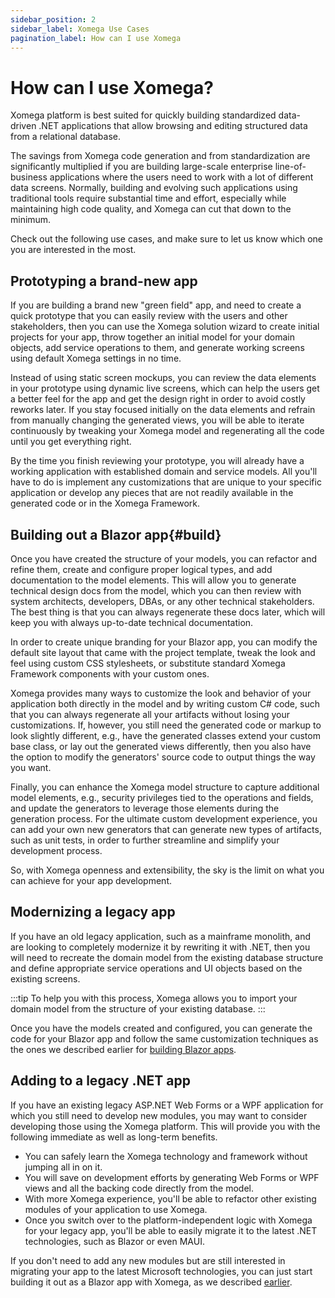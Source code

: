 ```yaml
---
sidebar_position: 2
sidebar_label: Xomega Use Cases
pagination_label: How can I use Xomega
---
```


# How can I use Xomega?

Xomega platform is best suited for quickly building standardized data-driven .NET applications that allow browsing and editing structured data from a relational database.

The savings from Xomega code generation and from standardization are significantly multiplied if you are building large-scale enterprise line-of-business applications where the users need to work with a lot of different data screens. Normally, building and evolving such applications using traditional tools require substantial time and effort, especially while maintaining high code quality, and Xomega can cut that down to the minimum.

Check out the following use cases, and make sure to let us know which one you are interested in the most. 

## Prototyping a brand-new app

If you are building a brand new "green field" app, and need to create a quick prototype that you can easily review with the users and other stakeholders, then you can use the Xomega solution wizard to create initial projects for your app, throw together an initial model for your domain objects, add service operations to them, and generate working screens using default Xomega settings in no time.

Instead of using static screen mockups, you can review the data elements in your prototype using dynamic live screens, which can help the users get a better feel for the app and get the design right in order to avoid costly reworks later. If you stay focused initially on the data elements and refrain from manually changing the generated views, you will be able to iterate continuously by tweaking your Xomega model and regenerating all the code until you get everything right.

By the time you finish reviewing your prototype, you will already have a working application with established domain and service models. All you'll have to do is implement any customizations that are unique to your specific application or develop any pieces that are not readily available in the generated code or in the Xomega Framework.

## Building out a Blazor app{#build}

Once you have created the structure of your models, you can refactor and refine them, create and configure proper logical types, and add documentation to the model elements. This will allow you to generate technical design docs from the model, which you can then review with system architects, developers, DBAs, or any other technical stakeholders. The best thing is that you can always regenerate these docs later, which will keep you with always up-to-date technical documentation.

In order to create unique branding for your Blazor app, you can modify the default site layout that came with the project template, tweak the look and feel using custom CSS stylesheets, or substitute standard Xomega Framework components with your custom ones.

Xomega provides many ways to customize the look and behavior of your application both directly in the model and by writing custom C# code, such that you can always regenerate all your artifacts without losing your customizations. If, however, you still need the generated code or markup to look slightly different, e.g., have the generated classes extend your custom base class, or lay out the generated views differently, then you also have the option to modify the generators' source code to output things the way you want.

Finally, you can enhance the Xomega model structure to capture additional model elements, e.g., security privileges tied to the operations and fields, and update the generators to leverage those elements during the generation process. For the ultimate custom development experience, you can add your own new generators that can generate new types of artifacts, such as unit tests, in order to further streamline and simplify your development process.

So, with Xomega openness and extensibility, the sky is the limit on what you can achieve for your app development.

## Modernizing a legacy app

If you have an old legacy application, such as a mainframe monolith, and are looking to completely modernize it by rewriting it with .NET, then you will need to recreate the domain model from the existing database structure and define appropriate service operations and UI objects based on the existing screens.

:::tip
To help you with this process, Xomega allows you to import your domain model from the structure of your existing database.
:::

Once you have the models created and configured, you can generate the code for your Blazor app and follow the same customization techniques as the ones we described earlier for [building Blazor apps](#build).

## Adding to a legacy .NET app

If you have an existing legacy ASP.NET Web Forms or a WPF application for which you still need to develop new modules, you may want to consider developing those using the Xomega platform. This will provide you with the following immediate as well as long-term benefits.
- You can safely learn the Xomega technology and framework without jumping all in on it.
- You will save on development efforts by generating Web Forms or WPF views and all the backing code directly from the model.
- With more Xomega experience, you'll be able to refactor other existing modules of your application to use Xomega.
- Once you switch over to the platform-independent logic with Xomega for your legacy app, you'll be able to easily migrate it to the latest .NET technologies, such as Blazor or even MAUI.

If you don't need to add any new modules but are still interested in migrating your app to the latest Microsoft technologies, you can just start building it out as a Blazor app with Xomega, as we described [earlier](#build).
